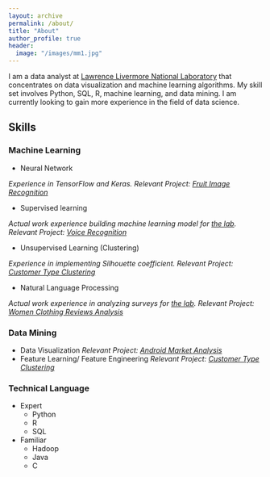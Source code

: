 ```yaml
---
layout: archive
permalink: /about/
title: "About"
author_profile: true
header:
  image: "/images/mm1.jpg"
---
```


I am a data analyst at [Lawrence Livermore National Laboratory](https://en.wikipedia.org/wiki/Lawrence_Livermore_National_Laboratory) that concentrates on data visualization and machine learning algorithms. My skill set involves Python, SQL, R, machine learning, and data mining. I am currently looking to gain more experience in the field of data science.

## Skills

### Machine Learning

 * Neural Network

  *Experience in TensorFlow and Keras. Relevant Project: [Fruit Image Recognition](/fruit_image_recognition/)*

 * Supervised learning

  *Actual work experience building machine learning model for [the lab](https://en.wikipedia.org/wiki/Lawrence_Livermore_National_Laboratory). Relevant Project: [Voice Recognition](/Voice_recognition/)*

 * Unsupervised Learning (Clustering)

  *Experience in implementing Silhouette coefficient. Relevant Project: [Customer Type Clustering](/Customer_Type_Clustering/)*

 * Natural Language Processing

  *Actual work experience in analyzing surveys for [the lab](https://en.wikipedia.org/wiki/Lawrence_Livermore_National_Laboratory). Relevant Project: [Women Clothing Reviews Analysis](/Women_Clothing_Reviews/)*

### Data Mining
 * Data Visualization
  *Relevant Project: [Android Market Analysis](/Android_Market_Analysis/)*
 * Feature Learning/ Feature Engineering
  *Relevant Project: [Customer Type Clustering](/Customer_Type_Clustering/)*

### Technical Language

  * Expert
    - Python
    - R
    - SQL
  * Familiar
    - Hadoop
    - Java
    - C
